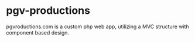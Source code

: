 # pgv-productions
pgvroductions.com is a custom php web app, utilizing a MVC structure with component based design.
